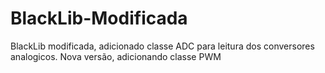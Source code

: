 # BlackLib-Modificada
BlackLib modificada, adicionado classe ADC para leitura dos conversores analogicos.
Nova versão, adicionando classe PWM

